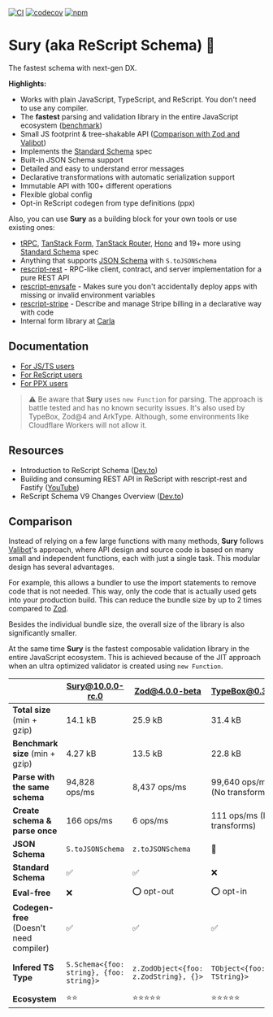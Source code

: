[![CI](https://github.com/DZakh/rescript-schema/actions/workflows/ci.yml/badge.svg)](https://github.com/DZakh/rescript-schema/actions/workflows/ci.yml)
[![codecov](https://codecov.io/gh/DZakh/rescript-schema/branch/main/graph/badge.svg?token=40G6YKKD6J)](https://codecov.io/gh/DZakh/rescript-schema)
[![npm](https://img.shields.io/npm/dm/rescript-schema)](https://www.npmjs.com/package/sury)

# Sury (aka ReScript Schema) 🧬

The fastest schema with next-gen DX.

**Highlights:**

- Works with plain JavaScript, TypeScript, and ReScript. You don't need to use any compiler.
- The **fastest** parsing and validation library in the entire JavaScript ecosystem ([benchmark](https://moltar.github.io/typescript-runtime-type-benchmarks/))
- Small JS footprint & tree-shakable API ([Comparison with Zod and Valibot](#comparison))
- Implements the [Standard Schema](https://standardschema.dev/) spec
- Built-in JSON Schema support
- Detailed and easy to understand error messages
- Declarative transformations with automatic serialization support
- Immutable API with 100+ different operations
- Flexible global config
- Opt-in ReScript codegen from type definitions (ppx)

Also, you can use **Sury** as a building block for your own tools or use existing ones:

- [tRPC](https://trpc.io/), [TanStack Form](https://tanstack.com/form), [TanStack Router](https://tanstack.com/router), [Hono](https://hono.dev/) and 19+ more using [Standard Schema](https://standardschema.dev/) spec
- Anything that supports [JSON Schema](https://json-schema.org/) with `S.toJSONSchema`
- [rescript-rest](https://github.com/DZakh/rescript-rest) - RPC-like client, contract, and server implementation for a pure REST API
- [rescript-envsafe](https://github.com/DZakh/rescript-envsafe) - Makes sure you don't accidentally deploy apps with missing or invalid environment variables
- [rescript-stripe](https://github.com/enviodev/rescript-stripe) - Describe and manage Stripe billing in a declarative way with code
- Internal form library at [Carla](https://www.carla.se/)

## Documentation

- [For JS/TS users](/docs/js-usage.md)
- [For ReScript users](/docs/rescript-usage.md)
- [For PPX users](/packages/sury-ppx/README.md)

> ⚠️ Be aware that **Sury** uses `new Function` for parsing. The approach is battle tested and has no known security issues. It's also used by TypeBox, Zod@4 and ArkType. Although, some environments like Cloudflare Workers will not allow it.

## Resources

- Introduction to ReScript Schema ([Dev.to](https://dev.to/dzakh/javascript-schema-library-from-the-future-5420))
- Building and consuming REST API in ReScript with rescript-rest and Fastify ([YouTube](https://youtu.be/37FY6a-zY20?si=72zT8Gecs5vmDPlD))
- ReScript Schema V9 Changes Overview ([Dev.to](https://dev.to/dzakh/rescript-schema-v9-zod-like-library-to-the-next-level-1dn6))

## Comparison

Instead of relying on a few large functions with many methods, **Sury** follows [Valibot](https://github.com/fabian-hiller/valibot)'s approach, where API design and source code is based on many small and independent functions, each with just a single task. This modular design has several advantages.

For example, this allows a bundler to use the import statements to remove code that is not needed. This way, only the code that is actually used gets into your production build. This can reduce the bundle size by up to 2 times compared to [Zod](https://github.com/colinhacks/zod).

Besides the individual bundle size, the overall size of the library is also significantly smaller.

At the same time **Sury** is the fastest composable validation library in the entire JavaScript ecosystem. This is achieved because of the JIT approach when an ultra optimized validator is created using `new Function`.

|                                          | [Sury@10.0.0-rc.0](https://github.com/DZakh/sury) | [Zod@4.0.0-beta](https://v4.zod.dev/v4) | [TypeBox@0.34.33](https://github.com/sinclairzx81/typebox) | [Valibot@1.0.0](https://valibot.dev/)                                  | [ArkType@2.1.20](https://arktype.io/) |
| ---------------------------------------- | ------------------------------------------------- | --------------------------------------- | ---------------------------------------------------------- | ---------------------------------------------------------------------- | ------------------------------------- |
| **Total size** (min + gzip)              | 14.1 kB                                           | 25.9 kB                                 | 31.4 kB                                                    | 12.6 kB                                                                | 45.9 kB                               |
| **Benchmark size** (min + gzip)          | 4.27 kB                                           | 13.5 kB                                 | 22.8 kB                                                    | 1.23 kB                                                                | 45.8 kB                               |
| **Parse with the same schema**           | 94,828 ops/ms                                     | 8,437 ops/ms                            | 99,640 ops/ms (No transforms)                              | 1,721 ops/ms                                                           | 67,552 ops/ms                         |
| **Create schema & parse once**           | 166 ops/ms                                        | 6 ops/ms                                | 111 ops/ms (No transforms)                                 | 287 ops/ms                                                             | 11 ops/ms                             |
| **JSON Schema**                          | `S.toJSONSchema`                                  | `z.toJSONSchema`                        | 👑                                                         | `@valibot/to-json-schema`                                              | `T.toJsonSchema`                      |
| **Standard Schema**                      | ✅                                                | ✅                                      | ❌                                                         | ✅                                                                     | ✅                                    |
| **Eval-free**                            | ❌                                                | ⭕ opt-out                              | ⭕ opt-in                                                  | ✅                                                                     | ⭕ opt-out                            |
| **Codegen-free** (Doesn't need compiler) | ✅                                                | ✅                                      | ✅                                                         | ✅                                                                     | ✅                                    |
| **Infered TS Type**                      | `S.Schema<{foo: string}, {foo: string}>`          | `z.ZodObject<{foo: z.ZodString}, {}>`   | `TObject<{foo: TString}>`                                  | `v.ObjectSchema<{readonly foo: v.StringSchema<undefined>}, undefined>` | `Type<{foo: string}, {}>`             |
| **Ecosystem**                            | ⭐️⭐️                                            | ⭐️⭐️⭐️⭐️⭐️                         | ⭐️⭐️⭐️⭐️⭐️                                            | ⭐️⭐️⭐️                                                              | ⭐️⭐️                                |
